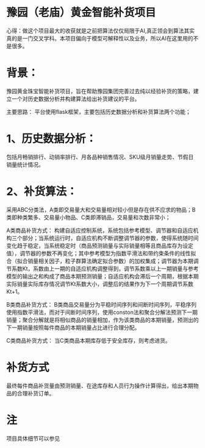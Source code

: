 # 豫园（老庙）黄金智能补货项目

心得：做这个项目最大的收获就是之前把算法仅仅局限于AI,真正领会到算法其实真的是一门交叉学科。本项目偏向于模型可解释性以及业务，所以AI在这里用的不是很多。

# 背景：
豫园黄金珠宝智能补货项目，旨在帮助豫园集团完善过去纯以经验补货的策略，建立一个对历史数据分析并构建算法给出补货建议的平台。

主要思路：
平台使用flask框架，主要包括历史数据分析和补货算法两个功能；
# 1、历史数据分析：
包括月畅销排行、动销率排行、月各品种销售情况、SKU级月销量走势、节假日销量统计情况。
# 2、补货算法：
采用ABC分类法，A类即交易量大和交易量相对较小但是存在供不应求的物品；B类即种类繁多、交易量小物品、C类即滞销品，交易量和次数非常小；

A类商品补货方式：
构建自适应控制系统，系统包括参考模型、调节器和自适应机构三个部分；当系统运行时，自适应机构不断调整调节器的参数，使得系统随时间变化趋于稳定，当系统稳定时（商品预测销量与实际销量相等且商品库存为设定值），调节器的参数不再变化；其中参考模型为指数平滑法和带约束条件的线性拟合（拟合销量相关因子，粒子群算法确定拟合参数）的加权集成；调节器为本期调节系数Kt，系数由上一期的自适应机构调整得到，调节系数乘以上一期销量与参考模型的输出之和构成了商品本期预测销量；自适应机构会滞后一个周期，根据本期实际销量实际库存情况调节Kt系数大小，调整后的结果作为下一个周期调节系数Kt+1。

B类商品补货方式：
B类商品交易量分为平稳时间序列和间断时间序列，平稳序列使用指数平滑法，而对于间断时间序列，使用conston法和聚合分解法预测下一期销量；聚合分解就是将相似商品的销量相加，作为该类商品的本期销量，预测出的下一期销量按照每件商品的本期销量占比进行合理分配。

C类商品补货方式：
当C类商品本期库存低于安全库存，则考虑进货。

# 补货方式
最终每件商品补货量由预测销量、在途库存和人员行为操作计算得出，给出本期物品的合理补货订单。


# 注
项目具体细节可以参见
